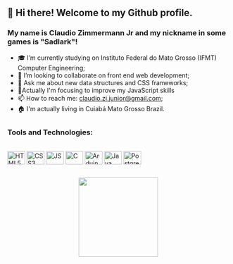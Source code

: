 ## 👋 Hi there! Welcome to my Github profile.
### My name is Claudio Zimmermann Jr and my nickname in some games is "Sadlark"!
          
- 🎓 I’m currently studying on Instituto Federal do Mato Grosso (IFMT) Computer Engineering;
- 👯 I’m looking to collaborate on front end web development;
- 💬 Ask me about new data structures and CSS frameworks;
- 🔭Actually I'm focusing to improve my JavaScript skills
- 📫 How to reach me: claudio.zi.junior@gmail.com;
- 🏠 I'm actually living in Cuiabá Mato Grosso Brazil.

##

### Tools and Technologies:
<div style="display: inline_block"><br>
 <img align="center" alt="HTML5" height="30" width="40" src="https://cdn.jsdelivr.net/gh/devicons/devicon/icons/html5/html5-original.svg" />
 <img align="center" alt="CSS3" height="30" width="40" src="https://cdn.jsdelivr.net/gh/devicons/devicon/icons/css3/css3-original.svg" />
 <img align="center" alt="JS" height="30" width="40" src="https://cdn.jsdelivr.net/gh/devicons/devicon/icons/javascript/javascript-original.svg" />
 <img align="center" alt="C" height="30" width="40" src="https://cdn.jsdelivr.net/gh/devicons/devicon/icons/c/c-original.svg" />
 <img align="center" alt="Arduino" height="30" width="40" src="https://cdn.jsdelivr.net/gh/devicons/devicon/icons/arduino/arduino-original-wordmark.svg" />
 <img align="center" alt="Java" height="30" width="40" src="https://cdn.jsdelivr.net/gh/devicons/devicon/icons/java/java-original.svg" />
 <img align="center" alt="Postgresql" height="30" width="40" src="https://cdn.jsdelivr.net/gh/devicons/devicon/icons/postgresql/postgresql-original.svg" />

##

<div align="center">
  <a href="https://github.com/Sadlark1993">
    <!-- <img height="180em" src="https://github-readme-stats.vercel.app/api/top-langs/?username=Sadlark1993&layout=compact&langs_count=7&theme=vue-dark"/> -->
    <img height="180em" src="https://github-readme-stats.vercel.app/api?username=Sadlark1993&show_icons=true&theme=vue-dark&include_all_commits=true&count_private=true"/>
</div>
<!-- test -->